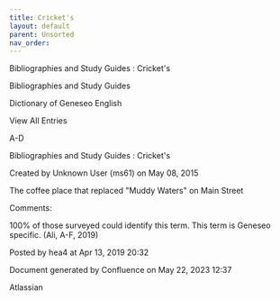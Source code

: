 ```yaml
---
title: Cricket's
layout: default
parent: Unsorted
nav_order:
---
```


Bibliographies and Study Guides : Cricket's

Bibliographies and Study Guides

Dictionary of Geneseo English

View All Entries

A-D

Bibliographies and Study Guides : Cricket's

Created by  Unknown User (ms61) on May 08, 2015

The coffee place that replaced &quot;Muddy Waters&quot; on Main Street

Comments:

100% of those surveyed could identify this term. This term is Geneseo specific. (Ali, A-F, 2019)

Posted by hea4 at Apr 13, 2019 20:32

Document generated by Confluence on May 22, 2023 12:37

Atlassian
